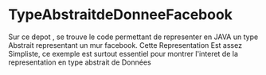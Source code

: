 # TypeAbstraitdeDonneeFacebook
Sur ce depot , se trouve le code permettant de representer en JAVA un type Abstrait representant un mur facebook.
Cette Representation Est assez Simpliste, ce exemple est surtout essentiel pour montrer l'interet de la representation
en type abstrait de Données
